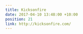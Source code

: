 ```yaml
---
title: Kicksonfire
date: 2017-04-10 13:48:00 +10:00
position: 21
link: http://kicksonfire.com/
---
```


